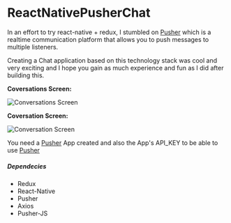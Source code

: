 # ReactNativePusherChat
In an effort to try react-native + redux, I stumbled on [Pusher](https://pusher.com) which is a realtime communication
platform that allows you to push messages to multiple listeners.

Creating a Chat application based on this technology stack was cool and very exciting and I hope you gain as much experience
and fun as I did after building this. 

 **Coversations Screen:**

![Conversations Screen](https://cloud.githubusercontent.com/assets/11190968/15228519/71c95c3e-1884-11e6-8cee-22f174d303c1.png)


 **Coversation Screen:**

![Conversation Screen](https://cloud.githubusercontent.com/assets/11190968/15228518/71bf5130-1884-11e6-8276-13fb964a0d46.png)


You need a [Pusher](https://pusher.com) App created and also the App's API_KEY to be able to use [Pusher](https://pusher.com)


##### Dependecies
* Redux
* React-Native
* Pusher
* Axios
* Pusher-JS
